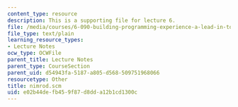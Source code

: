 ```yaml
---
content_type: resource
description: This is a supporting file for lecture 6.
file: /media/courses/6-090-building-programming-experience-a-lead-in-to-6-001-january-iap-2005/e02b44defb459f87d8dda12b1cd1300c_nimrod.scm
file_type: text/plain
learning_resource_types:
- Lecture Notes
ocw_type: OCWFile
parent_title: Lecture Notes
parent_type: CourseSection
parent_uid: d54943fa-5187-a805-d568-509751968066
resourcetype: Other
title: nimrod.scm
uid: e02b44de-fb45-9f87-d8dd-a12b1cd1300c
---
```

